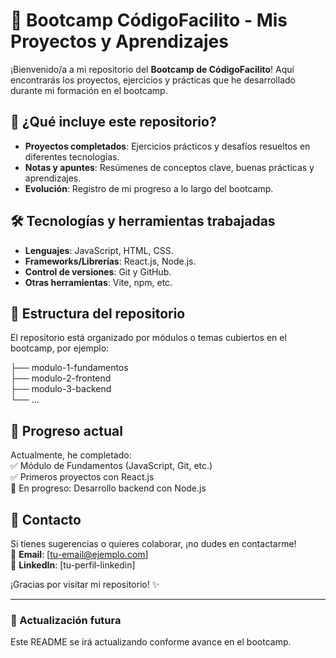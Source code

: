 # 🚀 Bootcamp CódigoFacilito - Mis Proyectos y Aprendizajes  

¡Bienvenido/a a mi repositorio del **Bootcamp de CódigoFacilito**! Aquí encontrarás los proyectos, ejercicios y prácticas que he desarrollado durante mi formación en el bootcamp.  

## 📌 ¿Qué incluye este repositorio?  

- **Proyectos completados**: Ejercicios prácticos y desafíos resueltos en diferentes tecnologías.  
- **Notas y apuntes**: Resúmenes de conceptos clave, buenas prácticas y aprendizajes.  
- **Evolución**: Registro de mi progreso a lo largo del bootcamp.  

## 🛠 Tecnologías y herramientas trabajadas  

- **Lenguajes**: JavaScript, HTML, CSS.  
- **Frameworks/Librerías**: React.js, Node.js.  
- **Control de versiones**: Git y GitHub.  
- **Otras herramientas**: Vite, npm, etc.  

## 📂 Estructura del repositorio  

El repositorio está organizado por módulos o temas cubiertos en el bootcamp, por ejemplo:  

├── modulo-1-fundamentos <br>
├── modulo-2-frontend <br>
├── modulo-3-backend <br>
└── ... <br>


## 📅 Progreso actual  

Actualmente, he completado:  
✅ Módulo de Fundamentos (JavaScript, Git, etc.)  
✅ Primeros proyectos con React.js  
🚧 En progreso: Desarrollo backend con Node.js  

## 🔗 Contacto  

Si tienes sugerencias o quieres colaborar, ¡no dudes en contactarme!  
📧 **Email**: [tu-email@ejemplo.com]  
🔗 **LinkedIn**: [tu-perfil-linkedin]  

¡Gracias por visitar mi repositorio! ✨  

---

### 🔄 Actualización futura  
Este README se irá actualizando conforme avance en el bootcamp.  
